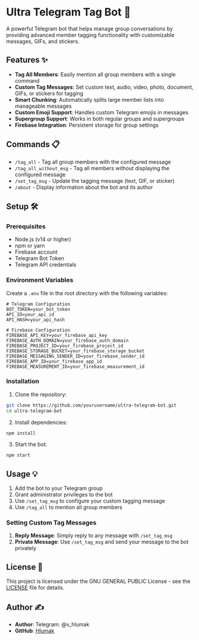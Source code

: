 # Ultra Telegram Tag Bot 🤖

A powerful Telegram bot that helps manage group conversations by providing advanced member tagging functionality with customizable messages, GIFs, and stickers.

## Features ✨

- **Tag All Members**: Easily mention all group members with a single command
- **Custom Tag Messages**: Set custom text, audio, video, photo, document, GIFs, or stickers for tagging
- **Smart Chunking**: Automatically splits large member lists into manageable messages
- **Custom Emoji Support**: Handles custom Telegram emojis in messages
- **Supergroup Support**: Works in both regular groups and supergroups
- **Firebase Integration**: Persistent storage for group settings

## Commands 📋

- `/tag_all` - Tag all group members with the configured message
- `/tag_all_without_msg` - Tag all members without displaying the configured message
- `/set_tag_msg` - Update the tagging message (text, GIF, or sticker)
- `/about` - Display information about the bot and its author

## Setup 🛠️

### Prerequisites

- Node.js (v14 or higher)
- npm or yarn
- Firebase account
- Telegram Bot Token
- Telegram API credentials

### Environment Variables

Create a `.env` file in the root directory with the following variables:

```env
# Telegram Configuration
BOT_TOKEN=your_bot_token
API_ID=your_api_id
API_HASH=your_api_hash

# Firebase Configuration
FIREBASE_API_KEY=your_firebase_api_key
FIREBASE_AUTH_DOMAIN=your_firebase_auth_domain
FIREBASE_PROJECT_ID=your_firebase_project_id
FIREBASE_STORAGE_BUCKET=your_firebase_storage_bucket
FIREBASE_MESSAGING_SENDER_ID=your_firebase_sender_id
FIREBASE_APP_ID=your_firebase_app_id
FIREBASE_MEASUREMENT_ID=your_firebase_measurement_id
```

### Installation

1. Clone the repository:
```bash
git clone https://github.com/yourusername/ultra-telegram-bot.git
cd ultra-telegram-bot
```

2. Install dependencies:
```bash
npm install
```

3. Start the bot:
```bash
npm start
```

## Usage 💡

1. Add the bot to your Telegram group
2. Grant administrator privileges to the bot
3. Use `/set_tag_msg` to configure your custom tagging message
4. Use `/tag_all` to mention all group members

### Setting Custom Tag Messages

1. **Reply Message**: Simply reply to any message with `/set_tag_msg`
2. **Private Message**: Use `/set_tag_msg` and send your message to the bot privately

## License 📝

This project is licensed under the GNU GENERAL PUBLIC License - see the [LICENSE](LICENSE) file for details.

## Author ✍️

- **Author**: Telegram: @v_hlumak
- **GitHub**: [Hlumak](https://github.com/hlumak938)
